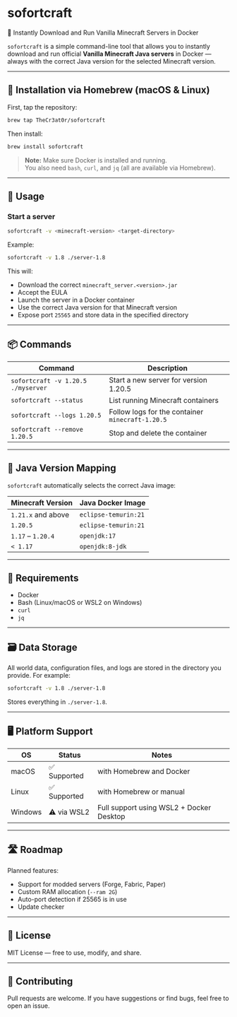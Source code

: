 # sofortcraft

🧱 Instantly Download and Run Vanilla Minecraft Servers in Docker

`sofortcraft` is a simple command-line tool that allows you to instantly download and run official **Vanilla Minecraft Java servers** in Docker — always with the correct Java version for the selected Minecraft version.

---

## 🔧 Installation via Homebrew (macOS & Linux)

First, tap the repository:

```bash
brew tap TheCr3at0r/sofortcraft
```

Then install:

```bash
brew install sofortcraft
```

> **Note:** Make sure Docker is installed and running.  
> You also need `bash`, `curl`, and `jq` (all are available via Homebrew).

---

## 🚀 Usage

### Start a server

```bash
sofortcraft -v <minecraft-version> <target-directory>
```

Example:

```bash
sofortcraft -v 1.8 ./server-1.8
```

This will:

- Download the correct `minecraft_server.<version>.jar`
- Accept the EULA
- Launch the server in a Docker container
- Use the correct Java version for that Minecraft version
- Expose port `25565` and store data in the specified directory

---

## 📦 Commands

| Command                            | Description                                      |
| ---------------------------------- | ------------------------------------------------ |
| `sofortcraft -v 1.20.5 ./myserver` | Start a new server for version 1.20.5            |
| `sofortcraft --status`             | List running Minecraft containers                |
| `sofortcraft --logs 1.20.5`        | Follow logs for the container `minecraft-1.20.5` |
| `sofortcraft --remove 1.20.5`      | Stop and delete the container                    |

---

## 🧠 Java Version Mapping

`sofortcraft` automatically selects the correct Java image:

| Minecraft Version  | Java Docker Image    |
| ------------------ | -------------------- |
| `1.21.x` and above | `eclipse-temurin:21` |
| `1.20.5`           | `eclipse-temurin:21` |
| `1.17` – `1.20.4`  | `openjdk:17`         |
| `< 1.17`           | `openjdk:8-jdk`      |

---

## 🐳 Requirements

- Docker
- Bash (Linux/macOS or WSL2 on Windows)
- `curl`
- `jq`

---

## 🗃 Data Storage

All world data, configuration files, and logs are stored in the directory you provide. For example:

```bash
sofortcraft -v 1.8 ./server-1.8
```

Stores everything in `./server-1.8`.

---

## 🖥 Platform Support

| OS      | Status       | Notes                                    |
| ------- | ------------ | ---------------------------------------- |
| macOS   | ✅ Supported | with Homebrew and Docker                 |
| Linux   | ✅ Supported | with Homebrew or manual                  |
| Windows | ⚠️ via WSL2  | Full support using WSL2 + Docker Desktop |

---

## 🛣 Roadmap

Planned features:

- Support for modded servers (Forge, Fabric, Paper)
- Custom RAM allocation (`--ram 2G`)
- Auto-port detection if 25565 is in use
- Update checker

---

## 📄 License

MIT License — free to use, modify, and share.

---

## 🙌 Contributing

Pull requests are welcome. If you have suggestions or find bugs, feel free to open an issue.
